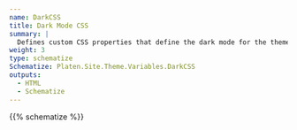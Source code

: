 ```yaml
---
name: DarkCSS
title: Dark Mode CSS
summary: |
  Defines custom CSS properties that define the dark mode for the theme.
weight: 3
type: schematize
Schematize: Platen.Site.Theme.Variables.DarkCSS
outputs:
  - HTML
  - Schematize
---
```


{{% schematize %}}
